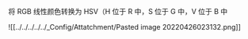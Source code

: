 将 RGB 线性颜色转换为 HSV（H 位于 R 中，S 位于 G 中，V 位于 B 中

![[../../../../../_Config/Attatchment/Pasted image 20220426023132.png]]